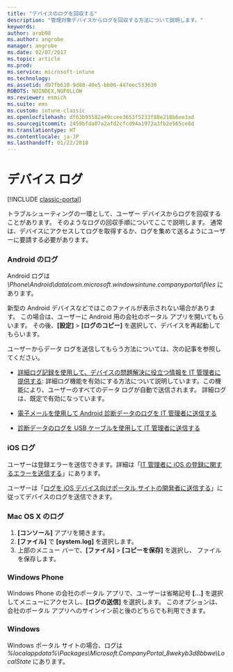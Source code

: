 ```yaml
---
title: "デバイスのログを回収する"
description: "管理対象デバイスからログを回収する方法について説明します。"
keywords: 
author: arob98
ms.author: angrobe
manager: angrobe
ms.date: 02/07/2017
ms.topic: article
ms.prod: 
ms.service: microsoft-intune
ms.technology: 
ms.assetid: d97fb610-9d88-40e5-bb06-447eec533630
ROBOTS: NOINDEX,NOFOLLOW
ms.reviewer: esmich
ms.suite: ems
ms.custom: intune-classic
ms.openlocfilehash: df63b95582a49ccee3653f5233f88e218b6ee3ad
ms.sourcegitcommit: 2459bfda07a2afd2cfcd94a1972a3fb2e565ce8d
ms.translationtype: HT
ms.contentlocale: ja-JP
ms.lasthandoff: 01/22/2018
---
```

# <a name="device-logs"></a>デバイス ログ

[!INCLUDE [classic-portal](../includes/classic-portal.md)]

トラブルシューティングの一環として、ユーザー デバイスからログを回収することがあります。 そのようなログの回収手順についてここで説明します。 通常は、デバイスにアクセスしてログを取得するか、ログを集めて送るようにユーザーに要請する必要があります。

### <a name="android-logs"></a>Android のログ
Android ログは *<Android Device>\Phone\Android\data\com.microsoft.windowsintune.companyportal\files* にあります。

新型の Android デバイスなどではこのファイルが表示されない場合があります。 この場合は、ユーザーに Android 用の会社のポータル アプリを開いてもらいます。 その後、**[設定]** > **[ログのコピー]** を選択して、デバイスを再起動してもらいます。

ユーザーからデータ ログを送信してもらう方法については、次の記事を参照してください。

- [詳細ログ記録を使用して、デバイスの問題解決に役立つ情報を IT 管理者に提供する](/intune-user-help/use-verbose-logging-to-help-your-it-administrator-fix-device-issues-android): 詳細ログ機能を有効にする方法について説明しています。この機能により、ユーザーのすべてのデータ ログが自動で送信されます。 詳細ログは、既定で有効になっています。

- [電子メールを使用して Android 診断データのログを IT 管理者に送信する](/intune-user-help/send-logs-to-your-it-admin-by-email-android)

- [診断データのログを USB ケーブルを使用して IT 管理者に送信する](/intune-user-help/send-diagnostic-data-logs-to-your-it-administrator-using-a-usb-cable-android)

### <a name="ios-logs"></a>iOS ログ

ユーザーは登録エラーを送信できます。詳細は「[IT 管理者に iOS の登録に関するエラーを送信する](/intune-user-help/send-errors-to-your-it-admin-ios)」にあります。

ユーザーは「[ログを iOS デバイス向けポータル サイトの開発者に送信する](/intune-user-help/send-logs-to-microsoft-ios)」に従ってデバイスのログを送信できます。

### <a name="mac-os-x-logs"></a>Mac OS X のログ

1. **[コンソール]** アプリを開きます。
2. **[ファイル]** で **[system.log]** を選択します。
3. 上部のメニュー バーで、**[ファイル]**  >  **[コピーを保存]** を選択し、 ファイルを保存します。

### <a name="windows-phone"></a>Windows Phone

Windows Phone の会社のポータル アプリで、ユーザーは省略記号 **[...]** を選択してメニューにアクセスし、**[ログの送信]** を選択します。 このオプションは、会社のポータル アプリへのサインイン前と後のどちらでも利用できます。

### <a name="windows"></a>Windows

Windows ポータル サイトの場合、ログは *%localappdata%\Packages\Microsoft.CompanyPortal_8wekyb3d8bbwe\LocalState* にあります。

